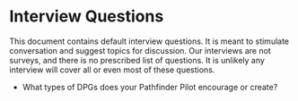 # Interview Questions

This document contains default interview questions.  It is meant to
stimulate conversation and suggest topics for discussion.  Our
interviews are not surveys, and there is no prescribed list of
questions.  It is unlikely any interview will cover all or even most
of these questions.

 * What types of DPGs does your Pathfinder Pilot encourage or create?
